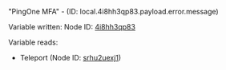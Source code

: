 "PingOne MFA" - (ID: local.4i8hh3qp83.payload.error.message)

Variable written:
Node ID: [4i8hh3qp83](../nodes/4i8hh3qp83.md)

Variable reads:
* Teleport (Node ID: [srhu2uexj1](../nodes/srhu2uexj1.md))

